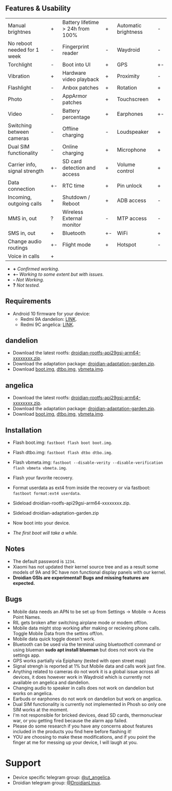 ## Features & Usability

|                               	|    	|                                  	|    	|                      	|   	|
|-------------------------------	|----	|----------------------------------	|----	|----------------------	|---	|
| Manual brightnes              	|  + 	| Battery lifetime > 24h from 100% 	|  + 	| Automatic brightness  |  - 	|
| No reboot needed for 1 week      	|  - 	| Fingerprint reader  	                |  - 	| Waydroid		|  -	|
| Torchlight                    	|  - 	| Boot into UI                     	|  + 	| GPS                 	|  +- 	|
| Vibration                     	|  + 	| Hardware video playback          	|  + 	| Proximity          	|  - 	|
| Flashlight                    	|  - 	| Anbox patches                    	|  + 	| Rotation            	|  + 	|
| Photo                         	|  - 	| AppArmor patches                 	|  + 	| Touchscreen          	|  + 	|
| Video                         	|  - 	| Battery percentage               	|  + 	| Earphones           	|  +- 	|
| Switching between cameras     	|  - 	| Offline charging                 	|  - 	| Loudspeaker          	|  + 	|
| Dual SIM functionality        	|  - 	| Online charging                  	|  + 	| Microphone          	|  + 	|
| Carrier info, signal strength 	|  +- 	| SD card detection and access     	|  + 	| Volume control       	|  + 	|
| Data connection               	|  +- 	| RTC time                         	|  + 	| Pin unlock           	|  + 	|
| Incoming, outgoing calls      	|  + 	| Shutdown / Reboot                	|  + 	| ADB access          	|  - 	|
| MMS in, out                   	|  ? 	| Wireless External monitor        	|  - 	| MTP access           	|  - 	|
| SMS in, out                    	|  + 	| Bluetooth                        	|  +- 	| WiFi			|  +	|
| Change audio routings          	|  +-	| Flight mode                      	|  + 	| Hotspot		|  -	|
| Voice in calls                	|  + 	|

- **+** *Confirmed working.*
- **+-** *Working to some extent but with issues.*
- **-** *Not Working.*
- **?** *Not tested.*

## Requirements

- Android 10 firmware for your device:
  - Redmi 9A dandelion: [LINK](https://xiaomifirmwareupdater.com/archive/miui/dandelion/).
  - Redmi 9C angelica: [LINK](https://xiaomifirmwareupdater.com/archive/miui/angelica/).

## dandelion
- Download the latest rootfs:  [droidian-rootfs-api29gsi-arm64-xxxxxxxx.zip](https://github.com/droidian-images/rootfs-api29gsi-all/releases).
- Download the adaptation package: [droidian-adaptation-garden.zip](https://bardia.tech/droidian/droidian-adaptation-garden.zip).
- Download [boot.img](https://bardia.tech/droidian/boot-dandelion.img), [dtbo.img](https://bardia.tech/droidian/dtbo-dandelion.img), [vbmeta.img](https://bardia.tech/droidian/vbmeta-dandelion.img).

## angelica
- Download the latest rootfs:  [droidian-rootfs-api29gsi-arm64-xxxxxxxx.zip](https://github.com/droidian-images/rootfs-api29gsi-all/releases).
- Download the adaptation package: [droidian-adaptation-garden.zip](https://bardia.tech/droidian/droidian-adaptation-garden.zip).
- Download [boot.img](https://bardia.tech/droidian/boot-angelica.img), [dtbo.img](https://bardia.tech/droidian/dtbo-angelica.img), [vbmeta.img](https://bardia.tech/droidian/vbmeta-angelica.img).

## Installation
- Flash boot.img: `fastboot flash boot boot.img`.
- Flash dtbo.img: `fastboot flash dtbo dtbo.img`.
- Flash vbmeta.img: `fastboot --disable-verity --disable-verification flash vbmeta vbmeta.img`.
- Flash your favorite recovery.
- Format userdata as ext4 from inside the recovery or via fastboot: `fastboot format:ext4 userdata`.

- Sideload droidian-rootfs-api29gsi-arm64-xxxxxxxx.zip.
- Sideload droidian-adaptation-garden.zip
- Now boot into your device.
- *The first boot will take a while.*

## Notes
- The default password is `1234`.
- Xiaomi has not updated their kernel source tree and as a result some models of 9A and 9C have non functional display panels with our kernel.
- **Droidian GSIs are experimental! Bugs and missing features are expected.**

## Bugs
- Mobile data needs an APN to be set up from Settings -> Mobile -> Acess Point Names.
- RIL gets broken after switching airplane mode or modem off/on.
- Mobile data might stop working after making or recieving phone calls. Toggle Mobile Data from the settins off/on.
- Mobile data quick toggle doesn't work.
- Bluetooth can be used via the terminal using bluetoothctl command or using blueman **sudo apt install blueman** but does not work via the settings app.
- GPS works partially via Epiphany (tested with open street map)
- Signal strengh is reported at 1% but Mobile data and calls work just fine.
- Anything related to cameras do not work it is a global issue across all devices, it does however work in Waydroid which is currently not available on angelica and dandelion.
- Changing audio to speaker in calls does not work on dandelion but works on angelica.
- Earbuds or earphones do not work on dandelion but work on angelica.
- Dual SIM functionality is currently not implemented in Phosh so only one SIM works at the moment.
- I'm not responsible for bricked devices, dead SD cards, thermonuclear war, or you getting fired because the alarm app failed.
- Please do some research if you have any concerns about features included in the products you find here before flashing it!
- YOU are choosing to make these modifications, and if you point the finger at me for messing up your device, I will laugh at you.

# Support
- Device specific telegram group: [@ut_angelica](https://t.me/ut_angelica).
- Droidian telegram group: [@DroidianLinux](https://t.me/DroidianLinux).

